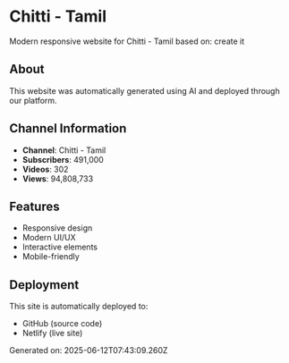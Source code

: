 # Chitti - Tamil

Modern responsive website for Chitti - Tamil based on: create it

## About
This website was automatically generated using AI and deployed through our platform.


## Channel Information
- **Channel**: Chitti - Tamil
- **Subscribers**: 491,000
- **Videos**: 302
- **Views**: 94,808,733


## Features
- Responsive design
- Modern UI/UX
- Interactive elements
- Mobile-friendly

## Deployment
This site is automatically deployed to:
- GitHub (source code)
- Netlify (live site)

Generated on: 2025-06-12T07:43:09.260Z
